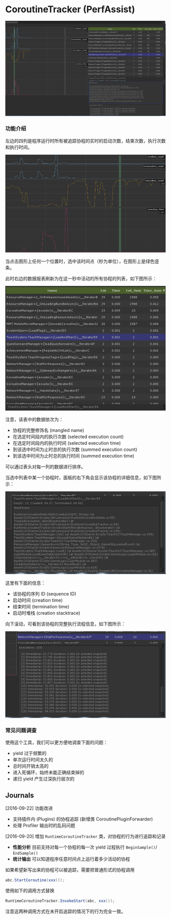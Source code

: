 # CoroutineTracker (PerfAssist)

![p1](_images/p1.png)

### 功能介绍

左边的四列是程序运行时所有被追踪协程的实时的启动次数，结束次数，执行次数和执行时间。

![p2](_images/p2.png)

当点击图形上任何一个位置时，选中该时间点（秒为单位），在图形上是绿色竖条。
 
此时右边的数据报表刷新为在这一秒中活动的所有协程的列表，如下图所示：

![p3](_images/p3.png)

注意，该表中的数据依次为：
  
- 协程的完整修饰名 (mangled name)  
- 在选定时间段内的执行次数 (selected execution count)  
- 在选定时间段内的执行时间 (selected execution time)  
- 到该选中时间为止时总的执行次数 (summed execution count)  
- 到该选中时间为止时总的执行时间 (summed execution time)  

可以通过表头对每一列的数据进行排序。
 
当选中列表中某一个协程时，面板的右下角会显示该协程的详细信息，如下图所示：

![p4](_images/p4.png)

这里有下面的信息：
  
- 该协程的序列 ID (sequence ID)  
- 启动时间 (creation time)  
- 结束时间 (termination time)  
- 启动时堆栈 (creation stacktrace)  
 
向下滚动，可看到该协程的完整执行流程信息，如下图所示：
 
![p5](_images/p5.png)

### 常见问题调查

使用这个工具，我们可以更方便地调查下面的问题： 
  
- yield 过于频繁的  
- 单次运行时间太久的  
- 总时间开销太高的  
- 进入死循环，始终未能正确结束掉的  
- 递归 yield 产生过深执行层次的  

## Journals

[2016-09-22] 功能改进

- 支持插件内 (Plugins) 的协程追踪 (新增类 CoroutinePluginForwarder)
- 处理 Profiler 输出时的乱码问题

[2016-09-20] 增加 `RuntimeCoroutineTracker` 类，对协程的行为进行追踪和记录

- **性能分析** 目前支持对每一个协程的每一次 yield 过程执行 `BeginSample()`/ `EndSample()` 
- **统计输出** 可以知道程序任意时间点上运行着多少活动的协程

如果希望新写出来的协程可以被追踪，需要把普通形式的协程调用

```cs
abc.StartCoroutine(xxx());
```

使用如下的调用方式替换

```cs
RuntimeCoroutineTracker.InvokeStart(abc, xxx());
```

注意这两种调用方式在未开启追踪的情况下的行为完全一致。

